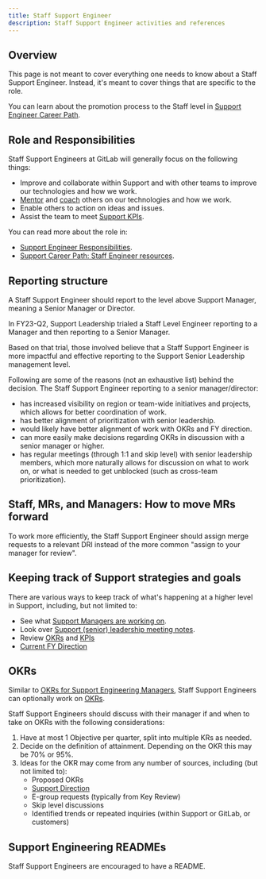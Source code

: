 ```yaml
---
title: Staff Support Engineer
description: Staff Support Engineer activities and references
---
```


## Overview

This page is not meant to cover everything one needs to know about a Staff Support Engineer.
Instead, it's meant to cover things that are specific to the role.

You can learn about the promotion process to the Staff level in [Support Engineer Career Path](/handbook/support/support-engineer-career-path#path-to-promotion-staff-engineering).

## Role and Responsibilities

Staff Support Engineers at GitLab will generally focus on the following things:

- Improve and collaborate within Support and with other teams to improve our technologies and how we work.
- [Mentor](/handbook/support/engineering/mentorship) and [coach](/handbook/leadership/coaching/) others on our technologies and how we work.
- Enable others to action on ideas and issues.
- Assist the team to meet [Support KPIs](/handbook/support/performance-indicators.md).

You can read more about the role in:

- [Support Engineer Responsibilities](/handbook/support/support-engineer-responsibilities).
- [Support Career Path: Staff Engineer resources](/handbook/support/support-engineer-career-path#considerations-and-recommendations-1).

## Reporting structure

A Staff Support Engineer should report to the level above Support Manager, meaning a Senior Manager or Director.

In FY23-Q2, Support Leadership trialed a Staff Level Engineer reporting to a Manager and then reporting to a Senior Manager.

Based on that trial, those involved believe that a Staff Support Engineer is more impactful and effective reporting to the Support Senior Leadership management level.

Following are some of the reasons (not an exhaustive list) behind the decision. The Staff Support Engineer reporting to a senior manager/director:

- has increased visibility on region or team-wide initiatives and projects, which allows for better coordination of work.
- has better alignment of prioritization with senior leadership.
- would likely have better alignment of work with OKRs and FY direction.
- can more easily make decisions regarding OKRs in discussion with a senior manager or higher.
- has regular meetings (through 1:1 and skip level) with senior leadership members, which more naturally allows for discussion on what to work on, or what is needed to get unblocked (such as cross-team prioritization).

## Staff, MRs, and Managers: How to move MRs forward

To work more efficiently, the Staff Support Engineer should assign merge requests to a relevant DRI instead of the more common "assign to your manager for review".

## Keeping track of Support strategies and goals

There are various ways to keep track of what's happening at a higher level in Support, including, but not limited to:

- See what [Support Managers are working on](/handbook/support/managers/_index.md#how-to-see-what-the-support-managers-are-working-on).
- Look over [Support (senior) leadership meeting notes](/handbook/support/managers/_index.md#support-leadership-meetings).
- Review [OKRs](../#okrs) and [KPIs](/handbook/support/performance-indicators.md)
- [Current FY Direction](/handbook/support/)

## OKRs

Similar to [OKRs for Support Engineering Managers](/handbook/support/managers/_index.md#okrs), Staff Support Engineers can optionally work on [OKRs](/handbook/company/okrs/).

Staff Support Engineers should discuss with their manager if and when to take on OKRs with the following considerations:

1. Have at most 1 Objective per quarter, split into multiple KRs as needed.
1. Decide on the definition of attainment. Depending on the OKR this may be 70% or 95%.
1. Ideas for the OKR may come from any number of sources, including (but not limited to):
   - Proposed OKRs
   - [Support Direction](/handbook/support/)
   - E-group requests (typically from Key Review)
   - Skip level discussions
   - Identified trends or repeated inquiries (within Support or GitLab, or customers)

## Support Engineering READMEs

Staff Support Engineers are encouraged to have a README.
